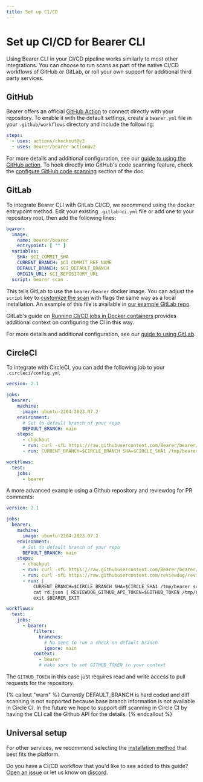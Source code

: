 ```yaml
---
title: Set up CI/CD
---
```


# Set up CI/CD for Bearer CLI

Using Bearer CLI in your CI/CD pipeline works similarly to most other integrations. You can choose to run scans as part of the native CI/CD workflows of GitHub or GitLab, or roll your own support for additional third party services.

## GitHub

Bearer offers an official [GitHub Action](https://github.com/marketplace/actions/bearer-security) to connect directly with your repository. To enable it with the default settings, create a `bearer.yml` file in your `.github/workflows` directory and include the following:

```yml
steps:
  - uses: actions/checkout@v3
  - uses: bearer/bearer-action@v2
```

For more details and additional configuration, see our [guide to using the GitHub action](/guides/github-action/). To hook directly into GitHub's code scanning feature, check the [configure GitHub code scanning](/guides/github-action/#configure-github-code-scanning) section of the doc.

## GitLab

To integrate Bearer CLI with GitLab CI/CD, we recommend using the docker entrypoint method. Edit your existing `.gitlab-ci.yml` file or add one to your repository root, then add the following lines:

```yml
bearer:
  image:
    name: bearer/bearer
    entrypoint: [ "" ]
  variables:
    SHA: $CI_COMMIT_SHA
    CURRENT_BRANCH: $CI_COMMIT_REF_NAME
    DEFAULT_BRANCH: $CI_DEFAULT_BRANCH
    ORIGIN_URL: $CI_REPOSITORY_URL
  script: bearer scan .
```

This tells GitLab to use the `bearer/bearer` docker image. You can adjust the `script` key to [customize the scan](/guides/configure-scan/) with flags the same way as a local installation. An example of this file is available in [our example GitLab repo](https://gitlab.com/bearer/bear-publishing/-/tree/main).

GitLab's guide on [Running CI/CD jobs in Docker containers](https://docs.gitlab.com/ee/ci/docker/using_docker_images.html) provides additional context on configuring the CI in this way.

For more details and additional configuration, see our [guide to using GitLab](/guides/gitlab/).

## CircleCI

To integrate with CircleCI, you can add the following job to your `.circleci/config.yml`

```yml
version: 2.1

jobs:
  bearer:
    machine:
      image: ubuntu-2204:2023.07.2
    environment:
      # Set to default branch of your repo
      DEFAULT_BRANCH: main
    steps:
      - checkout
      - run: curl -sfL https://raw.githubusercontent.com/Bearer/bearer/main/contrib/install.sh | sh -s -- -b /tmp
      - run: CURRENT_BRANCH=$CIRCLE_BRANCH SHA=$CIRCLE_SHA1 /tmp/bearer scan .

workflows:
  test:
    jobs:
      - bearer
```

A more advanced example using a Github repository and reviewdog for PR comments:

```yml
version: 2.1

jobs:
  bearer:
    machine:
      image: ubuntu-2204:2023.07.2
    environment:
      # Set to default branch of your repo
      DEFAULT_BRANCH: main
    steps:
      - checkout
      - run: curl -sfL https://raw.githubusercontent.com/Bearer/bearer/main/contrib/install.sh | sh -s -- -b /tmp
      - run: curl -sfL https://raw.githubusercontent.com/reviewdog/reviewdog/master/install.sh | sh -s -- -b /tmp
      - run: |
          CURRENT_BRANCH=$CIRCLE_BRANCH SHA=$CIRCLE_SHA1 /tmp/bearer scan . --format=rdjson --output=rd.json || export BEARER_EXIT=$?
          cat rd.json | REVIEWDOG_GITHUB_API_TOKEN=$GITHUB_TOKEN /tmp/reviewdog -f=rdjson -reporter=github-pr-review
          exit $BEARER_EXIT

workflows:
  test:
    jobs:
      - bearer:
          filters:
            branches:
              # No need to run a check on default branch
              ignore: main
          context:
            - bearer
            # make sure to set GITHUB_TOKEN in your context

```

The `GITHUB_TOKEN` in this case just requires read and write access to pull requests for the repository.

{% callout "warn" %}
Currently DEFAULT_BRANCH is hard coded and diff scanning is not supported because base branch information is not available in Circle CI.
In the future we hope to support diff scanning in Circle CI by having the CLI call the Github API for the details.
{% endcallout %}

## Universal setup

For other services, we recommend selecting the [installation method](/reference/installation/) that best fits the platform.

Do you have a CI/CD workflow that you'd like to see added to this guide? [Open an issue]({{meta.links.issues}}) or let us know on [discord]({{meta.links.discord}}).
